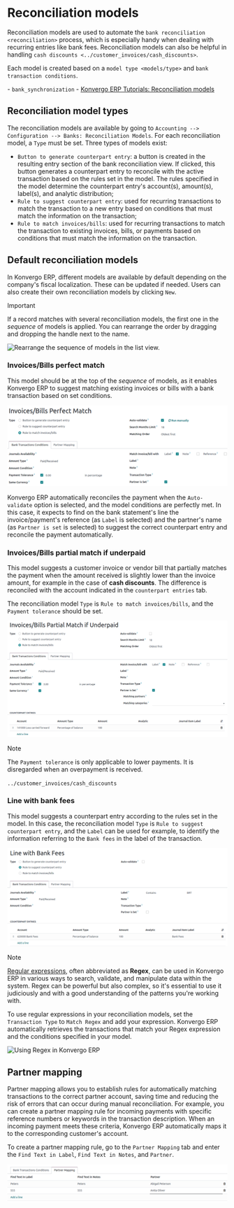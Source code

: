 # Reconciliation models

Reconciliation models are used to automate the
`bank reconciliation <reconciliation>` process, which is especially
handy when dealing with recurring entries like bank fees. Reconciliation
models can also be helpful in handling
`cash discounts <../customer_invoices/cash_discounts>`.

Each model is created based on a `model type <models/type>` and
`bank transaction
conditions`.

<div class="seealso">

\- `bank_synchronization` - [Konvergo ERP Tutorials: Reconciliation
models](https://www.odoo.com/slides/slide/reconciliation-models-1841?fullscreen=1)

</div>

## Reconciliation model types

The reconciliation models are available by going to
`Accounting --> Configuration
--> Banks: Reconciliation Models`. For each reconciliation model, a
`Type` must be set. Three types of models exist:

- `Button to generate counterpart entry`: a button is created in the
  resulting entry section of the bank reconciliation view. If clicked,
  this button generates a counterpart entry to reconcile with the active
  transaction based on the rules set in the model. The rules specified
  in the model determine the counterpart entry's account(s), amount(s),
  label(s), and analytic distribution;
- `Rule to suggest counterpart entry`: used for recurring transactions
  to match the transaction to a new entry based on conditions that must
  match the information on the transaction;
- `Rule to match invoices/bills`: used for recurring transactions to
  match the transaction to existing invoices, bills, or payments based
  on conditions that must match the information on the transaction.

## Default reconciliation models

In Konvergo ERP, different models are available by default depending on the
company's fiscal localization. These can be updated if needed. Users can
also create their own reconciliation models by clicking `New`.

> [!IMPORTANT]
> If a record matches with several reconciliation models, the first one
> in the *sequence* of models is applied. You can rearrange the order by
> dragging and dropping the handle next to the name.
>
> ![Rearrange the sequence of models in the list view.](reconciliation_models/list-view.png)

### Invoices/Bills perfect match

This model should be at the top of the *sequence* of models, as it
enables Konvergo ERP to suggest matching existing invoices or bills with a bank
transaction based on set conditions.

![Set rules to trigger the reconciliation.](reconciliation_models/invoices-bills-perfect-match.png)

Konvergo ERP automatically reconciles the payment when the `Auto-validate`
option is selected, and the model conditions are perfectly met. In this
case, it expects to find on the bank statement's line the
invoice/payment's reference (as `Label` is selected) and the partner's
name (as `Partner is set` is selected) to suggest the correct
counterpart entry and reconcile the payment automatically.

### Invoices/Bills partial match if underpaid

This model suggests a customer invoice or vendor bill that partially
matches the payment when the amount received is slightly lower than the
invoice amount, for example in the case of **cash discounts**. The
difference is reconciled with the account indicated in the
`counterpart entries` tab.

The reconciliation model `Type` is `Rule to match invoices/bills`, and
the `Payment tolerance` should be set.

![Set rules to trigger the reconciliation.](reconciliation_models/partial-match.png)

> [!NOTE]
> The `Payment tolerance` is only applicable to lower payments. It is
> disregarded when an overpayment is received.

<div class="seealso">

`../customer_invoices/cash_discounts`

</div>

### Line with bank fees

This model suggests a counterpart entry according to the rules set in
the model. In this case, the reconciliation model `Type` is
`Rule to suggest counterpart entry`, and the `Label` can be used for
example, to identify the information referring to the `Bank fees` in the
label of the transaction.

![Set rules to trigger the reconciliation.](reconciliation_models/bank-fees.png)

> [!NOTE]
> [Regular expressions](https://regexone.com/), often abbreviated as
> **Regex**, can be used in Konvergo ERP in various ways to search, validate,
> and manipulate data within the system. Regex can be powerful but also
> complex, so it's essential to use it judiciously and with a good
> understanding of the patterns you're working with.
>
> To use regular expressions in your reconciliation models, set the
> `Transaction Type` to `Match Regex` and add your expression. Konvergo ERP
> automatically retrieves the transactions that match your Regex
> expression and the conditions specified in your model.
>
> ![Using Regex in Konvergo ERP](reconciliation_models/regex.png)

## Partner mapping

Partner mapping allows you to establish rules for automatically matching
transactions to the correct partner account, saving time and reducing
the risk of errors that can occur during manual reconciliation. For
example, you can create a partner mapping rule for incoming payments
with specific reference numbers or keywords in the transaction
description. When an incoming payment meets these criteria, Konvergo ERP
automatically maps it to the corresponding customer's account.

To create a partner mapping rule, go to the `Partner Mapping` tab and
enter the `Find Text in Label`, `Find Text in Notes`, and `Partner`.

![defining partner mapping](reconciliation_models/partner-mapping.png)
